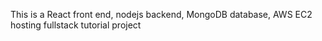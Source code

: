 This is a React front end, nodejs backend, MongoDB database, AWS EC2 hosting fullstack tutorial project
